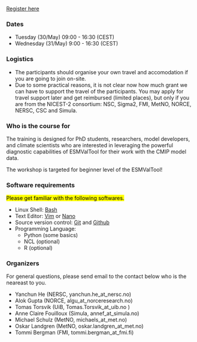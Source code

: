 
<a class="btn btn-success" href="https://forms.gle/QQx7Pi4J7nwNXnrM8" data-mode="1" target="_blank">Register here</a>
<!--
<a class="btn btn-info disabled" href="#" data-mode="1" target="_blank">Registration will open soon</a>
<a class="btn btn-danger disabled" href="#" data-mode="1" target="_blank">Registration is closed</a>
-->

### **Dates**
- Tuesday (30/May) 09:00 - 16:30 (CEST)
- Wednesday (31/May) 9:00 - 16:30 (CEST)

### **Logistics**
* The participants should organise your own travel and accomodation if you are going to join on-site.
* Due to some practical reasons, it is not clear now how much grant we can have to support the travel of the participants. You may apply for travel support later and get reimbursed (limited places), but only if you are from the NICEST-2 consortium: NSC, Sigma2, FMI, MetNO, NORCE, NERSC, CSC and Simula.

### **Who is the course for**

The training is designed for PhD students, researchers, model developers, and climate scientists who are interested in leveraging the powerful diagnostic capabilities of ESMValTool for their work with the CMIP model data.

The workshop is targeted for beginner level of the ESMValTool!

### **Software requirements**

<mark>Please get familiar with the following softwares.</mark>

* Linux Shell: [Bash](https://scicomp.aalto.fi/scicomp/shell.html)
* Text Editor: [Vim](https://www.openvim.com/) or [Nano](https://www.nano-editor.org/dist/v2.2/nano.html)
* Source version control: [Git](https://git-scm.com) and [Github](https://www.github.com)
* Programming Language:
    - Python (some basics)
    - NCL (optional)
    - R (optional) 

### **Organizers**
For general questions, please send email to the contact below who is the neareast to you.
* Yanchun He (NERSC, yanchun.he_at_nersc.no)
* Alok Gupta (NORCE, algu_at_norceresearch.no)
* Tomas Torsvik (UiB, Tomas.Torsvik_at_uib.no )
* Anne Claire Fouilloux (Simula, annef_at_simula.no)
* Michael Schulz (MetNO, michaels_at_met.no)
* Oskar Landgren (MetNO, oskar.landgren_at_met.no)
* Tommi Bergman (FMI, tommi.bergman_at_fmi.fi)

